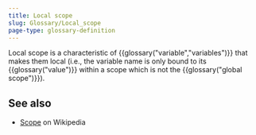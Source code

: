 ```yaml
---
title: Local scope
slug: Glossary/Local_scope
page-type: glossary-definition
---
```




Local scope is a characteristic of {{glossary("variable","variables")}} that makes them local (i.e., the variable name is only bound to its {{glossary("value")}} within a scope which is not the {{glossary("global scope")}}).

## See also

- [Scope](<https://en.wikipedia.org/wiki/Scope_(computer_science)>) on Wikipedia
